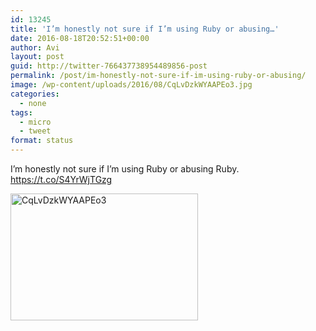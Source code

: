 ```yaml
---
id: 13245
title: 'I’m honestly not sure if I’m using Ruby or abusing…'
date: 2016-08-18T20:52:51+00:00
author: Avi
layout: post
guid: http://twitter-766437738954489856-post
permalink: /post/im-honestly-not-sure-if-im-using-ruby-or-abusing/
image: /wp-content/uploads/2016/08/CqLvDzkWYAAPEo3.jpg
categories:
  - none
tags:
  - micro
  - tweet
format: status
---
```

I’m honestly not sure if I’m using Ruby or abusing Ruby. https://t.co/S4YrWjTGzg

<img width="300" height="203" src="http://aviflax.com/wp-content/uploads/2016/08/CqLvDzkWYAAPEo3-300x203.jpg" class="attachment-medium size-medium" alt="CqLvDzkWYAAPEo3" />